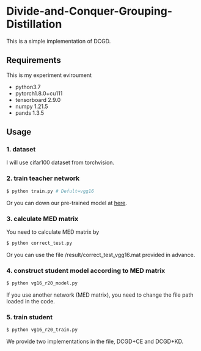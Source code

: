 # Divide-and-Conquer-Grouping-Distillation
This is a simple implementation of DCGD.

## Requirements

This is my experiment eviroument
- python3.7
- pytorch1.8.0+cu111
- tensorboard 2.9.0
- numpy 1.21.5
- pands 1.3.5


## Usage

### 1. dataset
I will use cifar100 dataset from torchvision.

### 2. train teacher network
```bash
$ python train.py # Defult=vgg16
```

Or you can down our pre-trained model at [here](https://1drv.ms/u/s!At1wX8TPqaH9fxSXr1TjIV4soAw?e=EkYWIM).

### 3. calculate MED matrix
You need to calculate MED matrix by 

```bash
$ python correct_test.py
```

Or you can use the file /result/correct_test_vgg16.mat provided in advance.

### 4. construct student model according to MED matrix

```bash
$ python vg16_r20_model.py
```

If you use another network (MED matrix), you need to change the file path loaded in the code.

### 5. train student

```bash
$ python vg16_r20_train.py 
```

We provide two implementations in the file, DCGD+CE and DCGD+KD. 


#
